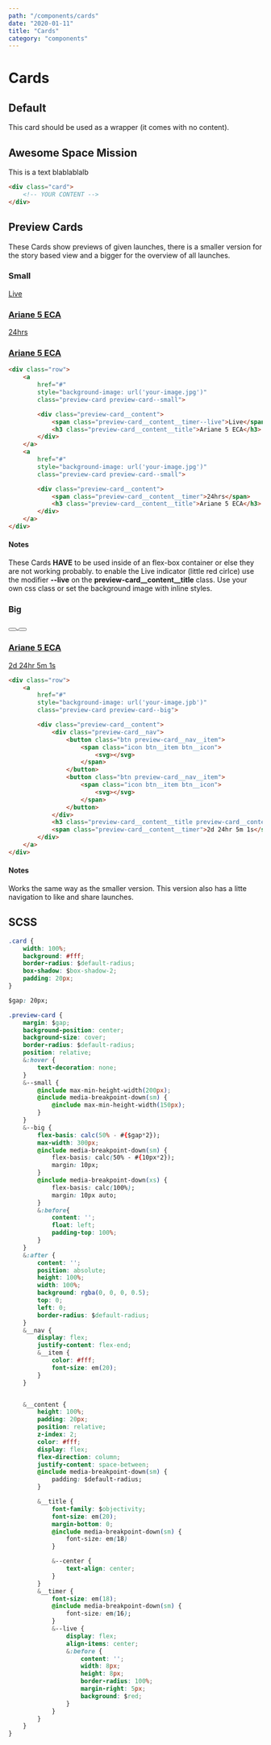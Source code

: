```yaml
---
path: "/components/cards"
date: "2020-01-11"
title: "Cards"
category: "components"
---
```


# Cards

## Default

This card should be used as a wrapper (it comes with no content).

<div class="card margin-top-40 margin-bottom-40">
	<h2 class="h2">Awesome Space Mission</h2>
	<p class="p">This is a text blablablalb</p>
</div>

```html
<div class="card">
	<!-- YOUR CONTENT -->
</div>
```

## Preview Cards

These Cards show previews of given launches, there is a smaller version for the story based view and a bigger for the overview of all launches.

### Small

<div class="row">
	<a href="#" class="preview-card preview-card--small picture-01">
		<div class="preview-card__content">
			<span class="preview-card__content__timer--live">Live</span>
			<h3 class="preview-card__content__title">Ariane 5 ECA</h3>
		</div>
	</a>
	<a href="#" class="preview-card preview-card--small picture-01">
		<div class="preview-card__content">
			<span class="preview-card__content__timer">24hrs</span>
			<h3 class="preview-card__content__title">Ariane 5 ECA</h3>
		</div>
	</a>
</div>

<div class="code-with-notes">

```html
<div class="row">
	<a 
		href="#" 
		style="background-image: url('your-image.jpg')"
		class="preview-card preview-card--small">

		<div class="preview-card__content">
			<span class="preview-card__content__timer--live">Live</span>
			<h3 class="preview-card__content__title">Ariane 5 ECA</h3>
		</div>
	</a>
	<a 
		href="#" 
		style="background-image: url('your-image.jpg')"
		class="preview-card preview-card--small">

		<div class="preview-card__content">
			<span class="preview-card__content__timer">24hrs</span>
			<h3 class="preview-card__content__title">Ariane 5 ECA</h3>
		</div>
	</a>
</div>
```

<div class="code-with-notes__note">

#### Notes

These Cards **HAVE** to be used inside of an flex-box container or else they are not working probably. to enable the Live indicator (little red cirlce) use the modifier **--live** on the **preview-card\_\_content\_\_title** class. Use your own css class or set the background image with inline styles.

</div>

</div>

### Big

<div class="row">
<a href="#" class="preview-card preview-card--big picture-01">
	<div class="preview-card__content">
		<div class="preview-card__nav">
			<button class="btn preview-card__nav__item">
				<span class="icon btn__item btn__icon">
					<svg aria-hidden="true" focusable="false" data-prefix="fal" data-icon="share-alt" class="icon__svg svg-inline--fa fa-share-alt fa-w-14" role="img" xmlns="http://www.w3.org/2000/svg" viewBox="0 0 448 512"><path fill="currentColor" d="M352 320c-28.6 0-54.2 12.5-71.8 32.3l-95.5-59.7c9.6-23.4 9.7-49.8 0-73.2l95.5-59.7c17.6 19.8 43.2 32.3 71.8 32.3 53 0 96-43 96-96S405 0 352 0s-96 43-96 96c0 13 2.6 25.3 7.2 36.6l-95.5 59.7C150.2 172.5 124.6 160 96 160c-53 0-96 43-96 96s43 96 96 96c28.6 0 54.2-12.5 71.8-32.3l95.5 59.7c-4.7 11.3-7.2 23.6-7.2 36.6 0 53 43 96 96 96s96-43 96-96c-.1-53-43.1-96-96.1-96zm0-288c35.3 0 64 28.7 64 64s-28.7 64-64 64-64-28.7-64-64 28.7-64 64-64zM96 320c-35.3 0-64-28.7-64-64s28.7-64 64-64 64 28.7 64 64-28.7 64-64 64zm256 160c-35.3 0-64-28.7-64-64s28.7-64 64-64 64 28.7 64 64-28.7 64-64 64z"></path></svg>
				</span>
			</button>
			<button class="btn preview-card__nav__item">
				<span class="icon btn__item btn__icon">
					<svg aria-hidden="true" focusable="false" data-prefix="fas" data-icon="heart" class="icon__svg svg-inline--fa fa-heart fa-w-16" role="img" xmlns="http://www.w3.org/2000/svg" viewBox="0 0 512 512"><path fill="currentColor" d="M462.3 62.6C407.5 15.9 326 24.3 275.7 76.2L256 96.5l-19.7-20.3C186.1 24.3 104.5 15.9 49.7 62.6c-62.8 53.6-66.1 149.8-9.9 207.9l193.5 199.8c12.5 12.9 32.8 12.9 45.3 0l193.5-199.8c56.3-58.1 53-154.3-9.8-207.9z"></path></svg>
				</span>
			</button>
		</div>
		<h3 class="preview-card__content__title preview-card__content__title--center">Ariane 5 ECA</h3>
		<span class="preview-card__content__timer">2d 24hr 5m 1s</span>
	</div>
</a>
</div>

<div class="code-with-notes">

```html
<div class="row">
	<a 
		href="#" 
		style="background-image: url('your-image.jpb')"
		class="preview-card preview-card--big">

		<div class="preview-card__content">
			<div class="preview-card__nav">
				<button class="btn preview-card__nav__item">
					<span class="icon btn__item btn__icon">
						<svg></svg>
					</span>
				</button>
				<button class="btn preview-card__nav__item">
					<span class="icon btn__item btn__icon">
						<svg></svg>
					</span>
				</button>
			</div>
			<h3 class="preview-card__content__title preview-card__content__title--center">Ariane 5 ECA</h3>
			<span class="preview-card__content__timer">2d 24hr 5m 1s</span>
		</div>
	</a>
</div>
```

<div class="code-with-notes__note">

#### Notes

Works the same way as the smaller version. This version also has a litte navigation to like and share launches.

</div>

</div>

## SCSS

```css
.card {
	width: 100%;
	background: #fff;
	border-radius: $default-radius;
	box-shadow: $box-shadow-2;
	padding: 20px;
}

$gap: 20px;

.preview-card {
	margin: $gap;
	background-position: center;
	background-size: cover;
	border-radius: $default-radius;
	position: relative;
	&:hover {
		text-decoration: none;
	}
	&--small {
		@include max-min-height-width(200px);
		@include media-breakpoint-down(sm) {
			@include max-min-height-width(150px);
		}
	}
	&--big {
		flex-basis: calc(50% - #{$gap*2});
		max-width: 300px;
		@include media-breakpoint-down(sm) {
			flex-basis: calc(50% - #{10px*2});
			margin: 10px;
		}
		@include media-breakpoint-down(xs) {
			flex-basis: calc(100%);
			margin: 10px auto;
		}
		&:before{
			content: '';
			float: left;
			padding-top: 100%;
		}
	}
	&:after {
		content: '';
		position: absolute;
		height: 100%;
		width: 100%;
		background: rgba(0, 0, 0, 0.5);
		top: 0;
		left: 0;
		border-radius: $default-radius;
	}
	&__nav {
		display: flex;
		justify-content: flex-end;
		&__item {
			color: #fff;
			font-size: em(20);
		}
	}


	&__content {
		height: 100%;
		padding: 20px;
		position: relative;
		z-index: 2;
		color: #fff;
		display: flex;
		flex-direction: column;
		justify-content: space-between;
		@include media-breakpoint-down(sm) {
			padding: $default-radius;
		}

		&__title {
			font-family: $objectivity;
			font-size: em(20);
			margin-bottom: 0;
			@include media-breakpoint-down(sm) {
				font-size: em(18)
			}

			&--center {
				text-align: center;
			}
		}
		&__timer {
			font-size: em(18);
			@include media-breakpoint-down(sm) {
				font-size: em(16);
			}
			&--live {
				display: flex;
				align-items: center;
				&:before {
					content: '';
					width: 8px;
					height: 8px;
					border-radius: 100%;
					margin-right: 5px;
					background: $red;
				}
			}
		}
	}
}
```